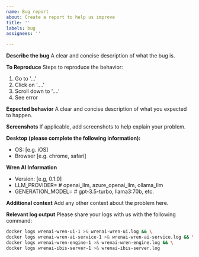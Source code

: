 ```yaml
---
name: Bug report
about: Create a report to help us improve
title: ''
labels: bug
assignees: ''

---
```


**Describe the bug**
A clear and concise description of what the bug is.

**To Reproduce**
Steps to reproduce the behavior:
1. Go to '...'
2. Click on '....'
3. Scroll down to '....'
4. See error

**Expected behavior**
A clear and concise description of what you expected to happen.

**Screenshots**
If applicable, add screenshots to help explain your problem.


**Desktop (please complete the following information):**
- OS: [e.g. iOS]
- Browser [e.g. chrome, safari]

**Wren AI Information**
- Version: [e.g, 0.1.0]
- LLM_PROVIDER= # openai_llm, azure_openai_llm, ollama_llm
- GENERATION_MODEL= # gpt-3.5-turbo, llama3:70b, etc.

**Additional context**
Add any other context about the problem here.

**Relevant log output**
Please share your logs with us with the following command:
```bash
docker logs wrenai-wren-ui-1 >& wrenai-wren-ui.log && \
docker logs wrenai-wren-ai-service-1 >& wrenai-wren-ai-service.log && \
docker logs wrenai-wren-engine-1 >& wrenai-wren-engine.log && \
docker logs wrenai-ibis-server-1 >& wrenai-ibis-server.log
```
